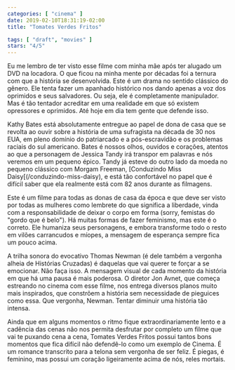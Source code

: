 ```yaml
---
categories: [ "cinema" ]
date: 2019-02-10T18:31:19-02:00
title: "Tomates Verdes Fritos"

tags: [ "draft", "movies" ]
stars: "4/5"
---
```

Eu me lembro de ter visto esse filme com minha mãe após ter alugado um DVD na locadora. O que ficou na minha mente por décadas foi a ternura com que a história se desenvolvida. Este é um drama no sentido clássico do gênero. Ele tenta fazer um apanhado histórico nos dando apenas a voz dos oprimidos e seus salvadores. Ou seja, ele é completamente manipulador. Mas é tão tentador acreditar em uma realidade em que só existem opressores e oprimidos. Até hoje em dia tem gente que defende isso.

Kathy Bates está absolutamente entregue ao papel de dona de casa que se revolta ao ouvir sobre a história de uma sufragista na década de 30 nos EUA, em pleno domínio do patriarcado e a pós-escravidão e os problemas raciais do sul americano. Bates é nossos olhos, ouvidos e corações, atentos ao que a personagem de Jessica Tandy irá transpor em palavras e nós veremos em um pequeno épico. Tandy já esteve do outro lado da moeda no pequeno clássico com Morgam Freeman, [Conduzindo Miss Daisy[(/conduzindo-miss-daisy), e está tão confortável no papel que é difícil saber que ela realmente está com 82 anos durante as filmagens.

Este é um filme para todas as donas de casa da época e que deve ser visto por todas as mulheres como lembrete do que significa a liberdade, vinda com a responsabilidade de deixar o corpo em forma (sorry, femistas do "gordo que é belo"). Há muitas formas de fazer feminismo, mas este é o correto. Ele humaniza seus personagens, e embora transforme todo o resto em vilões carrancudos e míopes, a mensagem de esperança sempre fica um pouco acima.

A trilha sonora do evocativo Thomas Newman (é dele também a vergonha alheia de Histórias Cruzadas) é daquelas que vai querer te forçar a se emocionar. Não faça isso. A mensagem visual de cada momento da história em que há uma pausa é mais poderosa. O diretor Jon Avnet, que começa estreando no cinema com esse filme, nos entrega diversos planos muito mais inspirados, que constrõem a história sem necessidade de pieguices como essa. Que vergonha, Newman. Tentar diminuir uma história tão intensa.

Ainda que em alguns momentos o ritmo fique extraordinariamente lento e a cadência das cenas não nos permita desfrutar por completo um filme que vai te puxando cena a cena, Tomates Verdes Fritos possui tantos bons momentos que fica difícil não defendê-lo como um exemplo de Cinema. É um romance transcrito para a telona sem vergonha de ser feliz. É piegas, é feminino, mas possui um coração ligeiramente acima de nós, reles mortais.
